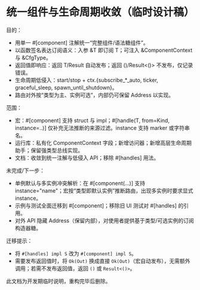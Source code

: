 # 统一组件与生命周期收敛（临时设计稿）

目的：
- 用单一 #[component] 注解统一“完整组件/语法糖组件”。
- 以函数签名表达订阅语义：入参 &T 即订阅 T；可注入 &ComponentContext 与 &CfgType。
- 返回值即响应：返回 T/Result<T> 自动发布；返回 ()/Result<()> 不发布，仅记录错误。
- 生命周期低侵入：start/stop + ctx.{subscribe_*_auto, ticker, graceful_sleep, spawn_until_shutdown}。
- 路由对外按“类型为主、实例可选”，内部仍可保留 Address 以实现。

范围：
- 宏：#[component] 支持 struct 与 impl；#[handle(T, from=Kind, instance=..)] 仅补充无法推断的来源过滤。instance 支持 marker 或字符串名。
- 运行库：私有化 ComponentContext 字段；新增访问器；新增高层生命周期助手；保留强类型总线实现。
- 文档：收敛到统一注解与低侵入 API；移除 #[handles] 用法。

未完成/下一步：
- 单例默认与多实例冲突解析：在 #[component(...)] 支持 instance="name"；宏按“类型即默认实例”推断路由，出现多实例时要求显式 instance。
- 示例与测试全面迁移到 #[component]；移除旧 UI 测试对 #[handles] 的引用。
- 对外 API 隐藏 Address（保留内部），对使用者提供基于类型/可选实例的订阅构造器糖。

迁移提示：
- 将 `#[handles] impl S` 改为 `#[component] impl S`。
- 需要发布返回值时，将 `Ok(Out)` 换成直接 `Ok(Out)`（宏自动发布），无需额外调用；若需不发布返回值，返回 `()` 或 `Result<()>`。

此文档为开发期临时说明，重构完毕后删除。
